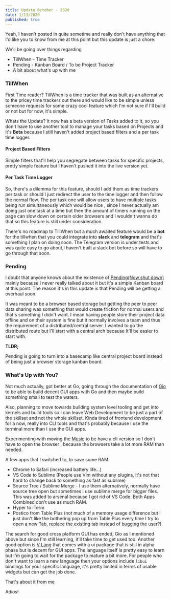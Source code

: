```yaml
---
title: Update October - 2020
date: 1/11/2020
published: true
---
```


Yeah, I haven't posted in quite sometime and really don't have anything that I'd
like you to know from me at this point but this update is just a chore.

We'll be going over things regarding

- TillWhen - Time Tracker
- Pending - Kanban Board / To be Project Tracker
- A bit about what's up with me

### TillWhen

First Time reader? TillWhen is a time tracker that was built as an alternative
to the pricey time trackers out there and would like to be simple unless someone
requests for some crazy cool feature which I'm not sure if I'll build or not but
for now, it's simple.

Whats the Update? It now has a beta version of Tasks added to it, so you don't
have to use another tool to manage your tasks based on Projects and it's
**Beta** because I still haven't added project based filters and a per task time
logger.

#### Project Based Filters

Simple filters that'll help you segregate between tasks for specific projects,
pretty simple feature but I haven't pushed it into the live version yet.

#### Per Task Time Logger

So, there's a dilemma for this feature, should I add them as time trackers per
task or should I just redirect the user to the time logger and then follow the
normal flow. The per task one will allow users to have multiple tasks being run
simultaneously which would be nice , since I never actually am doing just one
task at a time but then the amount of timers running on the page can slow down
on certain older browsers and I wouldn't wanna do that so this feature is still
under consideration.

There's no roadmap to TillWhen but a much awaited feature would be a **bot** for
the tillwhen that you could integrate into **slack** and **telegram** and that's
something I plan on doing soon. The Telegram version is under tests and was
quite easy to go about,I haven't built a slack bot before so will have to go
through that soon.

### Pending

I doubt that anyone knows about the existence of
[Pending(Now shut down)](https://pending.reaper.im) mainly because I never
really talked about it but it's a simple Kanban board at this point. The reason
it's in this update is that Pending will be getting a overhaul soon.

It was meant to be a browser based storage but getting the peer to peer data
sharing was something that would create friction for normal users and that's
something I didn't want. I mean having people store their project data offline
and on their system is fine but it normally involves a team and thus the
requirement of a distributed/central server. I wanted to go the distributed
route but I'll start with a central arch because It'll be easier to start with.

**TLDR;**

Pending is going to turn into a basecamp like central project board instead of
being just a browser storage kanban board.

### What's Up with You?

Not much actually, got better at Go, going through the documentation of
[Gio](https://gioui.org/) to be able to build decent GUI apps with Go and then
maybe build something small to test the waters.

Also, planning to move towards building system level tooling and get into
kernels and build tools so I can leave Web Development to be just a part of the
skillset and not the whole skillset. Kinda tired of frontend development for a
now, really into CLI tools and that's probably because I use the terminal more
than I use the GUI apps.

Experimenting with moving the [Music](http://music.barelyhuman.xyz) to be have a
cli version so I don't have to open the browser , because the browsers take a
lot more RAM than needed.

A few apps that I switched to, to save some RAM.

- Chrome to Safari (increased battery life...)
- VS Code to Sublime (People use Vim without any plugins, it's not that hard to
  change back to something as fast as sublime)
- Source Tree / Sublime Merge - I use them alternatively, normally have source
  tree open but sometimes I use sublime merge for bigger files. This was added
  to arsenal because I got rid of VS Code. Both Apps Combined don't use as much
  RAM.
- Hyper to iTerm
- Postico from Table Plus (not much of a memory usage difference but I just
  don't like the bothering pop up from Table Plus every time I try to open a new
  Tab, replace the existing tab instead of bugging the user?)

The search for good cross platform GUI has ended, Gio as I mentioned above but
since I'm still learning, it'll take time to get used too. Another good option
is [V Lang](https://vlang.io/) that comes with a ui package that is still in
alpha phase but is decent for GUI apps. The language itself is pretty easy to
learn but I'm going to wait for the package to mature a bit more. For people who
don't want to learn a new language then your options include `libui` bindings
for your specific language, it's pretty limited in terms of usable widgets but
can get the job done.

That's about it from me

Adios!
